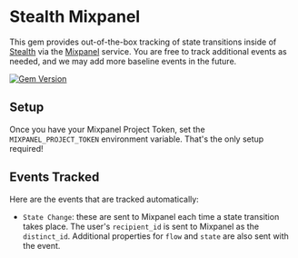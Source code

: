 # Stealth Mixpanel

This gem provides out-of-the-box tracking of state transitions inside of [Stealth](https://github.com/hellostealth/stealth) via the [Mixpanel](https://mixpanel.com) service. You are free to track additional events as needed, and we may add more baseline events in the future.

[![Gem Version](https://badge.fury.io/rb/stealth-mixpanel.svg)](https://badge.fury.io/rb/stealth-mixpanel)

## Setup

Once you have your Mixpanel Project Token, set the `MIXPANEL_PROJECT_TOKEN` environment variable. That's the only setup required!

## Events Tracked

Here are the events that are tracked automatically:

* `State Change`: these are sent to Mixpanel each time a state transition takes place. The user's `recipient_id` is sent to Mixpanel as the `distinct_id`. Additional properties for `flow` and `state` are also sent with the event.
